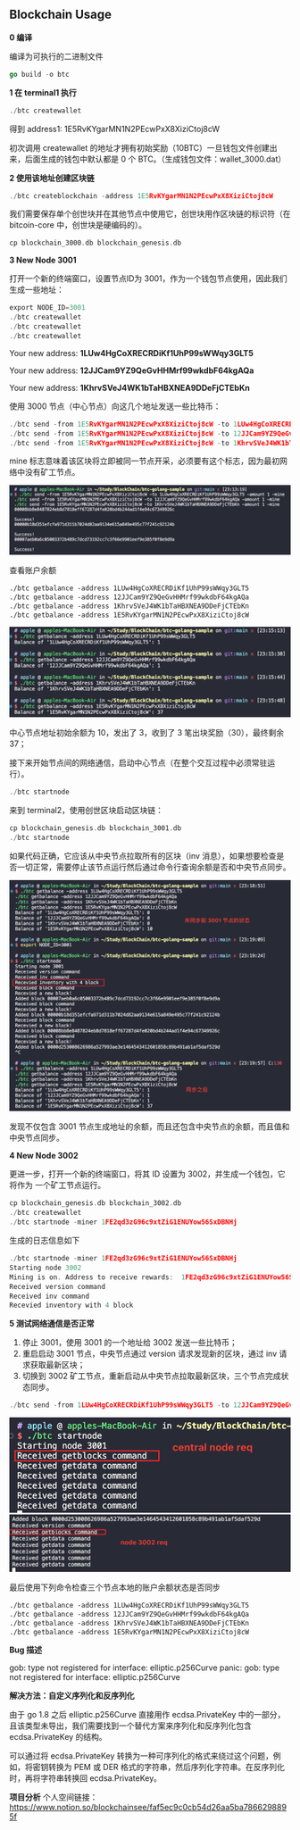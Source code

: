 Blockchain Usage
------

**0 编译**

编译为可执行的二进制文件

```go
go build -o btc
```


**1 在 terminal1 执行**

```go
./btc createwallet
```

得到 address1: 1E5RvKYgarMN1N2PEcwPxX8XiziCtoj8cW

初次调用 createwallet 的地址才拥有初始奖励（10BTC）一旦钱包文件创建出来，后面生成的钱包中默认都是 0 个 BTC。（生成钱包文件：wallet_3000.dat）

**2 使用该地址创建区块链**

```go
./btc createblockchain -address 1E5RvKYgarMN1N2PEcwPxX8XiziCtoj8cW
```

我们需要保存单个创世块并在其他节点中使用它，创世块用作区块链的标识符（在 bitcoin-core 中，创世块是硬编码的）。

```go
cp blockchain_3000.db blockchain_genesis.db
```

**3 New Node 3001**

打开一个新的终端窗口，设置节点ID为 3001，作为一个钱包节点使用，因此我们生成一些地址：    

```go
export NODE_ID=3001
./btc createwallet
./btc createwallet
./btc createwallet
```

Your new address: **1LUw4HgCoXRECRDiKf1UhP99sWWqy3GLT5**

Your new address: **12JJCam9YZ9QeGvHHMrf99wkdbF64kgAQa**

Your new address: **1KhrvSVeJ4WK1bTaHBXNEA9DDeFjCTEbKn**

使用 3000 节点（中心节点）向这几个地址发送一些比特币：

```go
./btc send -from 1E5RvKYgarMN1N2PEcwPxX8XiziCtoj8cW -to 1LUw4HgCoXRECRDiKf1UhP99sWWqy3GLT5 -amount 1 -mine
./btc send -from 1E5RvKYgarMN1N2PEcwPxX8XiziCtoj8cW -to 12JJCam9YZ9QeGvHHMrf99wkdbF64kgAQa -amount 1 -mine
./btc send -from 1E5RvKYgarMN1N2PEcwPxX8XiziCtoj8cW -to 1KhrvSVeJ4WK1bTaHBXNEA9DDeFjCTEbKn -amount 1 -mine
```

mine 标志意味着该区块将立即被同一节点开采，必须要有这个标志，因为最初网络中没有矿工节点。         

![](images/2024-02-27-23-15-22.png)

查看账户余额

```
./btc getbalance -address 1LUw4HgCoXRECRDiKf1UhP99sWWqy3GLT5
./btc getbalance -address 12JJCam9YZ9QeGvHHMrf99wkdbF64kgAQa
./btc getbalance -address 1KhrvSVeJ4WK1bTaHBXNEA9DDeFjCTEbKn
./btc getbalance -address 1E5RvKYgarMN1N2PEcwPxX8XiziCtoj8cW
```

![](images/2024-02-27-23-16-04.png)

中心节点地址初始余额为 10，发出了 3，收到了 3 笔出块奖励（30），最终剩余 37；

接下来开始节点间的网络通信，启动中心节点（在整个交互过程中必须常驻运行）。

```go
./btc startnode
```

来到 terminal2，使用创世区块启动区块链：

```go
cp blockchain_genesis.db blockchain_3001.db
./btc startnode
```

如果代码正确，它应该从中央节点拉取所有的区块（inv 消息），如果想要检查是否一切正常，需要停止该节点运行然后通过命令行查询余额是否和中央节点同步。                        

![](images/2024-02-27-23-21-38.png)

发现不仅包含 3001 节点生成地址的余额，而且还包含中央节点的余额，而且值和中央节点同步。

**4 New Node 3002**

更进一步，打开一个新的终端窗口，将其 ID 设置为 3002，并生成一个钱包，它将作为 一个矿工节点运行。

```go
cp blockchain_genesis.db blockchain_3002.db
./btc createwallet
./btc startnode -miner 1FE2qd3zG96c9xtZiG1ENUYow56SxDBNHj
```

生成的日志信息如下     

```go
./btc startnode -miner 1FE2qd3zG96c9xtZiG1ENUYow56SxDBNHj
Starting node 3002
Mining is on. Address to receive rewards:  1FE2qd3zG96c9xtZiG1ENUYow56SxDBNHj
Received version command
Received inv command
Recevied inventory with 4 block
```

**5 测试网络通信是否正常**

1. 停止 3001，使用 3001 的一个地址给 3002 发送一些比特币；
2. 重启启动 3001 节点，中央节点通过 version 请求发现新的区块，通过 inv 请求获取最新区块；               
3. 切换到 3002 矿工节点，重新启动从中央节点拉取最新区块，三个节点完成状态同步。       

```go
./btc send -from 1LUw4HgCoXRECRDiKf1UhP99sWWqy3GLT5 -to 12JJCam9YZ9QeGvHHMrf99wkdbF64kgAQa -amount 1 -mine
```

![](images/2024-02-27-23-31-42.png)
![](images/2024-02-27-23-32-21.png)

最后使用下列命令检查三个节点本地的账户余额状态是否同步

```
./btc getbalance -address 1LUw4HgCoXRECRDiKf1UhP99sWWqy3GLT5
./btc getbalance -address 12JJCam9YZ9QeGvHHMrf99wkdbF64kgAQa
./btc getbalance -address 1KhrvSVeJ4WK1bTaHBXNEA9DDeFjCTEbKn
./btc getbalance -address 1E5RvKYgarMN1N2PEcwPxX8XiziCtoj8cW
```

**Bug 描述**

gob: type not registered for interface: elliptic.p256Curve 
panic: gob: type not registered for interface: elliptic.p256Curve

**解决方法：自定义序列化和反序列化**

由于 go 1.8 之后 elliptic.p256Curve 直接用作 ecdsa.PrivateKey 中的一部分，且该类型未导出，我们需要找到一个替代方案来序列化和反序列化包含 ecdsa.PrivateKey 的结构。

可以通过将 ecdsa.PrivateKey 转换为一种可序列化的格式来绕过这个问题，例如，将密钥转换为 PEM 或 DER 格式的字符串，然后序列化字符串。在反序列化时，再将字符串转换回 ecdsa.PrivateKey。

**项目分析**
个人空间链接：https://www.notion.so/blockchainsee/faf5ec9c0cb54d26aa5ba7866298895f
